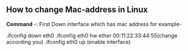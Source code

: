 ## How to change Mac-address in Linux

**Command** -:     First Down interface which has mac address for example-    

.ifconfig down eth0
.ifconfig eth0 hw ether 00:11:22:33:44:55(change according you)
.ifconfig eth0 up (enable interface)
